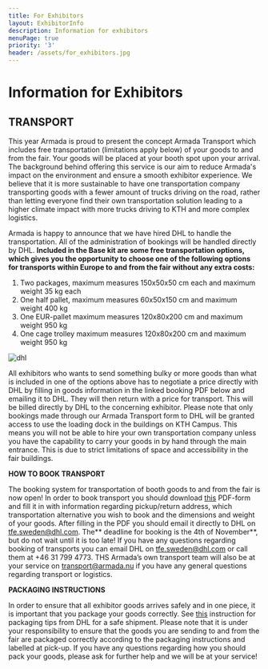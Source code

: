 ```yaml
---
title: For Exhibitors
layout: ExhibitorInfo
description: Information for exhibitors
menuPage: true
priority: '3'
header: /assets/for_exhibitors.jpg
---
```

# Information for Exhibitors

## TRANSPORT

This year Armada is proud to present the concept Armada Transport which includes free transportation (limitations apply below) of your goods to and from the fair. Your goods will be placed at your booth spot upon your arrival. The background behind offering this service is our aim to reduce Armada's impact on the environment and ensure a smooth exhibitor experience. We believe that it is more sustainable to have one transportation company transporting goods with a fewer amount of trucks driving on the road, rather than letting everyone find their own transportation solution leading to a higher climate impact with more trucks driving to KTH and more complex logistics.

Armada is happy to announce that we have hired DHL to handle the transportation. All of the administration of bookings will be handled directly by DHL. **Included in the Base kit are some free transportation options, which gives you the opportunity to choose one of the following options for transports within Europe to and from the fair without any extra costs:**

1. Two packages, maximum measures 150x50x50 cm each and maximum weight 35 kg each
2. One half pallet, maximum measures 60x50x150 cm and maximum weight 400 kg
3. One EUR-pallet maximum measures 120x80x200 cm and maximum weight 950 kg
4. One cage trolley maximum measures 120x80x200 cm and maximum weight 950 kg

![dhl](/assets/dhl.png)

All exhibitors who wants to send something bulky or more goods than what is included in one of the options above has to negotiate a price directly with DHL by filling in goods information in the linked booking PDF below and emailing it to DHL. They will then return with a price for transport. This will be billed directly by DHL to the concerning exhibitor. Please note that only bookings made through our Armada Transport form to DHL will be granted access to use the loading dock in the buildings on KTH Campus. This means you will not be able to hire your own transportation company unless you have the capability to carry your goods in by hand through the main entrance. This is due to strict limitations of space and accessibility in the fair buildings.

**HOW TO BOOK TRANSPORT**

The booking system for transportation of booth goods to and from the fair is now open! In order to book transport you should download [this](https://drive.google.com/file/d/1pgUdfE9IM3zEuKVuL8XYmviRWqd9y284/view) PDF-form and fill it in with information regarding pickup/return address, which transportation alternative you wish to book and the dimensions and weight of your goods. After filling in the PDF you should email it directly to DHL on tfe.sweden@dhl.com. The** deadline for booking is the 4th of November**, but do not wait until it is too late! If you have any questions regarding booking of transports you can email DHL on tfe.sweden@dhl.com or call them at +46 31 799 4773. THS Armada’s own transport team will also be at your service on transport@armada.nu if you have any general questions regarding transport or logistics.

**PACKAGING INSTRUCTIONS**

In order to ensure that all exhibitor goods arrives safely and in one piece, it is important that you package your goods correctly. See [this](https://drive.google.com/file/d/1AG32WhQxk5OlG1SNM9px8ksywvFyVE3s/view) instruction for packaging tips from DHL for a safe shipment. Please note that it is under your responsibility to ensure that the goods you are sending to and from the fair are packaged correctly according to the packaging instructions and labelled at pick-up. If you have any questions regarding how you should pack your goods, please ask for further help and we will be at your service!

##
